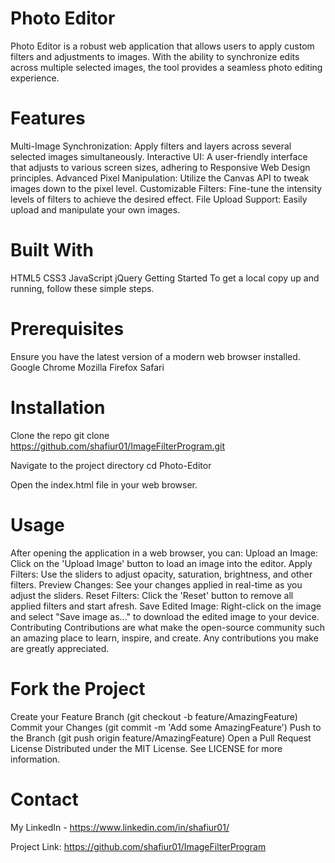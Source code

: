 # Photo Editor

Photo Editor is a robust web application that allows users to apply custom filters and adjustments to images. With the ability to synchronize edits across multiple selected images, the tool provides a seamless photo editing experience.

# Features
Multi-Image Synchronization: Apply filters and layers across several selected images simultaneously.
Interactive UI: A user-friendly interface that adjusts to various screen sizes, adhering to Responsive Web Design principles.
Advanced Pixel Manipulation: Utilize the Canvas API to tweak images down to the pixel level.
Customizable Filters: Fine-tune the intensity levels of filters to achieve the desired effect.
File Upload Support: Easily upload and manipulate your own images.

# Built With
HTML5
CSS3
JavaScript
jQuery
Getting Started
To get a local copy up and running, follow these simple steps.

# Prerequisites
Ensure you have the latest version of a modern web browser installed.
Google Chrome
Mozilla Firefox
Safari

# Installation 
Clone the repo
git clone https://github.com/shafiur01/ImageFilterProgram.git

Navigate to the project directory
cd Photo-Editor

Open the index.html file in your web browser.

# Usage
After opening the application in a web browser, you can:
Upload an Image: Click on the 'Upload Image' button to load an image into the editor.
Apply Filters: Use the sliders to adjust opacity, saturation, brightness, and other filters.
Preview Changes: See your changes applied in real-time as you adjust the sliders.
Reset Filters: Click the 'Reset' button to remove all applied filters and start afresh.
Save Edited Image: Right-click on the image and select "Save image as..." to download the edited image to your device.
Contributing
Contributions are what make the open-source community such an amazing place to learn, inspire, and create. Any contributions you make are greatly appreciated.

# Fork the Project
Create your Feature Branch (git checkout -b feature/AmazingFeature)
Commit your Changes (git commit -m 'Add some AmazingFeature')
Push to the Branch (git push origin feature/AmazingFeature)
Open a Pull Request
License
Distributed under the MIT License. See LICENSE for more information.

# Contact
My LinkedIn - https://www.linkedin.com/in/shafiur01/

Project Link: https://github.com/shafiur01/ImageFilterProgram
